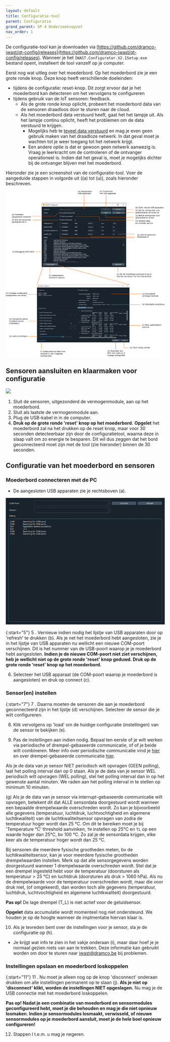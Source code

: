```yaml
---
layout: default
title: Configuratie-tool
parent: Configuratie
grand_parent: SP 4 Onderzoeksopzet 
nav_order: 1
---
```


De configuratie-tool kan je downloaden via [https://github.com/dramco-iwast/qt-config/releases](https://github.com/dramco-iwast/qt-config/releases). 
Wanneer je het `IWAST.Configurator.V2.1Setup.exe` bestand opent, installeert de tool vanzelf op je computer.

Eerst nog wat uitleg over het moederbord. Op het moederbord zie je een grote ronde knop. Deze knop heeft verschillende doeleinden:
* tijdens de configuratie: reset-knop. Dit zorgt ervoor dat je het moederbord kan detecteren om het vervolgens te configureren
* tijdens gebruik van de IoT sensoren: feedback. 
    * Als de grote ronde knop oplicht, probeert het moederbord data van de sensoren draadloos door te sturen naar de cloud. 
    * Als het moederbord data verstuurd heeft, gaat het het lampje uit. Als het lampje continu oplicht, heeft het problemen om de data verstuurd te krijgen. 
        * Mogelijks heb te [teveel data verstuurd](./../SP2/iot/wireless-communication.md) en mag je even geen gebruik maken van het draadloze netwerk. In dat geval moet je wachten tot je weer toegang tot het netwerk krijgt. 
        * Een andere optie is dat er gewoon geen netwerk aanwezig is. Vraag je leerkracht om de controleren of de ontvanger operationeel is. Indien dat het geval is, moet je mogelijks dichter bij de ontvanger blijven met het moederbord.

Hieronder zie je een screenshot van de configuratie-tool. Voer de aangeduide stappen in volgorde uit ((a) tot (u)), zoals hieronder beschreven.

![](../assets/images/config-tool-fig.png)

## Sensoren aansluiten en klaarmaken voor configuratie
![](../assets/images/attach-sensors-config.gif)

1.  Sluit de sensoren, uitgezonderd de vermogenmodule, aan op het moederbord. 
2. Sluit als laatste de vermogenmodule aan.
3. Plug de USB-kabel in in de computer.
4. __Druk op de grote ronde 'reset' knop op het moederbord.__  **Opgelet** het moederbord zal na het drukken op de reset knop, maar voor 30 seconden detecteerbaar zijn door de configuratietool, waarna deze in slaap valt om zo energie te besparen. Dit wil dus zeggen dat het bord geconnecteerd moet zijn met de tool (zie hieronder) binnen de 30 seconden.


## Configuratie van het moederbord en sensoren

### Moederbord connecteren met de PC

* De aangesloten USB apparaten zie je rechtsboven (a).

![](../assets/images/setup-config.gif)

{:start="5"}
5 . Vernieuw indien nodig het lijstje van USB apparaten door op 'refresh' te drukken (b).
Als je net het moederbord hebt aangesloten, zie je in het lijstje van USB apparaten nu wellicht een nieuwe COM-poort verschijnen. 
Dit is het nummer van de USB-poort waarop je je moederbord hebt aangesloten.
__Indien je de nieuwe COM-poort niet ziet verschijnen, heb je wellicht niet op de grote ronde 'reset' knop geduwd. Druk op de grote ronde 'reset' knop op het moederbord.__

6. Selecteer het USB apparaat (de COM-poort waarop je moederbord is aangesloten) en druk op connect (c).


### Sensor(en) instellen
{:start="7"}
7 . Daarna moeten de sensoren die aan je moederbord geconnecteerd zijn in het lijstje (d) verschijnen. 
Selecteer de sensor die je wilt configureren. 

8. Klik vervolgens op 'load' om de huidige configuratie (instellingen) van de sensor te bekijken (e).

9. Pas de instellingen aan indien nodig. 
Bepaal ten eerste of je wilt werken via periodische of drempel-gebaseerde communicatie, of of je beide wilt combineren.
Meer info over periodische communicatie vind je [hier](what-is-polling.html) en over drempel-gebaseerde communicatie [hier](what-are-thresholds).

Als je de data van je sensor NIET periodisch wilt opvragen (GEEN polling), laat het polling interval dan op 0 staan.
Als je de data van je sensor WEL periodisch wilt opvragen (WEL polling), stel het polling interval dan in op het gewenste aantal minuten.
We raden aan het polling interval in te stellen op minimum 10 minuten.

(g) Als je de data van je sensor via interrupt-gebaseerde communicatie wilt opvragen, betekent dit dat ALLE sensordata doorgestuurd wordt wanneer een bepaalde drempelwaarde overschreden wordt.
Zo kan je bijvoorbeeld alle gegevens (temperatuur, luchtdruk, luchtvochtigheid en algemene luchtkwaliteit) van de luchtkwaliteitsensor opvragen van zodra de temperatuur hoger wordt dan 25 &deg;C.
Om dit te bereiken moet je bij 'Temperature &deg;C' threshold aanvinken, `TH` instellen op 25&deg;C en `TL` op een waarde hoger dan 25&deg;C, bv 100 &deg;C. 
Zo zal je de sensordata krijgen, elke keer als de temperatuur hoger wordt dan 25 &deg;C.

Bij sensoren die meerdere fysische grootheden meten, bv de luchtkwaliteitsensor, kan je voor meerdere fysische grootheden drempelwaarden instellen.
Merk op dat alle sensorgegevens worden doorgestuurd wanneer 1 drempelwaarde overschreden wordt. 
Stel dat je een drempel ingesteld hebt voor de temperatuur (doorsturen als temperatuur > 25 &deg;C) en luchtdruk (doorsturen als druk > 1060 hPa).
Als nu de drempelwaarde voor de temperatuur overschreden wordt, maar die voor druk niet, (of omgekeerd), dan worden toch alle gegevens (temperatuur, luchtdruk, luchtvochtigheid en algemene luchtkwaliteit) doorgestuurd.

__Pas op!__ De lage drempel (T_L) is niet actief voor de geluidsensor.

<!-- * __Het is aan te raden om gebruik te maken van data accumulatie__ (k). De data wordt hierbij gebufferd aan de zender en er wordt slechts een bericht uitgestuurd wanneer genoeg data verzameld is. 
Het systeem wordt hierdoor stabieler en verbruikt minder energie. 
Het kan hierdoor wel langer duren alvorens de eerste data toekomt in het online platform.   -->
**Opgelet** data accumulatie wordt momenteel nog niet ondersteund. We houden je op de hoogte wanneer de implmentatie hiervan klaar is.

10. Als je tevreden bent over de instellingen voor je sensor, sla je de configuratie op (h). 

* Je krijgt wat info te zien in het vakje onderaan (i), maar daar hoef je je normaal gezien niets van aan te trekken. Deze informatie kan gebruikt worden om door te sturen naar iwast@dramco.be bij problemen.


### Instellingen opslaan en moederbord loskoppelen
{:start="11"}
11 . Nu moet je alleen nog op de knop 'disconnect' onderaan drukken om alle instellingen permanent op te slaan (j).
__Als je niet op 'disconnect' klikt, worden de instellingen NIET opgeslagen.__
Nu mag je de USB connectie met het moederbord loskoppelen.

__Pas op! Nadat je een combinatie van moederbord en sensormodules geconfigureerd hebt, moet je die behouden en mag je die niet opnieuw losmaken. Indien je sensormodules losmaakt, verwisseld, of nieuwe sensormodules op je moederbord aansluit, moet je de hele boel opnieuw configureren!__

12. Stappen l t.e.m. u mag je negeren.

<!-- * Door op `Power Report` (l) te klikken verkrijg je een gedetailleerd overzicht van het vermogenverbruik van de sensor. 

* De huidige configuratie wordt weergegeven (m). 

* Je kan het aantal verwachte events boven en onder de thresholds instellen (n) alsook de draadloze communicatie instellingen (o). 

* Aan de hand van de aangesloten sensoren en deze instellingen wordt het gemiddeld vermogenverbruik (p) berekend alsook de geschatte autonomie (q). 

* (r) en (t) geven een meer gedetailleerd overzicht van het verbruik. 

* Deze energievoorspellingen kunnen ook geëxporteerd worden naar een PDF (s). 

* Sluit tenslotte dit venster (u). -->

